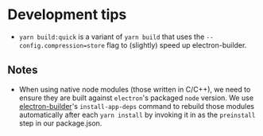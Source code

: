 # Development tips

-   `yarn build:quick` is a variant of `yarn build` that uses the
    `--config.compression=store` flag to (slightly) speed up electron-builder.

## Notes

-   When using native node modules (those written in C/C++), we need to ensure
    they are built against `electron`'s packaged `node` version. We use
    [electron-builder](https://www.electron.build/cli)'s `install-app-deps`
    command to rebuild those modules automatically after each `yarn install` by
    invoking it in as the `preinstall` step in our package.json.
